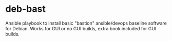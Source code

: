 # deb-bast
Ansible playbook to install basic "bastion" ansible/devops baseline software for Debian.
Works for GUI or no GUI builds, extra book included for GUI builds.
